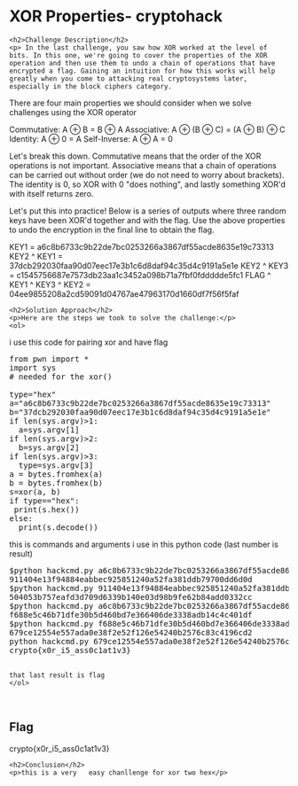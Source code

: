 
<!DOCTYPE html>
<html>

<body>
    <h1>XOR Properties- cryptohack</h1>

    <h2>Challenge Description</h2>
    <p> In the last challenge, you saw how XOR worked at the level of bits. In this one, we're going to cover the properties of the XOR operation and then use them to undo a chain of operations that have encrypted a flag. Gaining an intuition for how this works will help greatly when you come to attacking real cryptosystems later, especially in the block ciphers category.

There are four main properties we should consider when we solve challenges using the XOR operator

Commutative: A ⊕ B = B ⊕ A
Associative: A ⊕ (B ⊕ C) = (A ⊕ B) ⊕ C
Identity: A ⊕ 0 = A
Self-Inverse: A ⊕ A = 0

Let's break this down. Commutative means that the order of the XOR operations is not important. Associative means that a chain of operations can be carried out without order (we do not need to worry about brackets). The identity is 0, so XOR with 0 "does nothing", and lastly something XOR'd with itself returns zero.

Let's put this into practice! Below is a series of outputs where three random keys have been XOR'd together and with the flag. Use the above properties to undo the encryption in the final line to obtain the flag.

KEY1 = a6c8b6733c9b22de7bc0253266a3867df55acde8635e19c73313
KEY2 ^ KEY1 = 37dcb292030faa90d07eec17e3b1c6d8daf94c35d4c9191a5e1e
KEY2 ^ KEY3 = c1545756687e7573db23aa1c3452a098b71a7fbf0fddddde5fc1
FLAG ^ KEY1 ^ KEY3 ^ KEY2 = 04ee9855208a2cd59091d04767ae47963170d1660df7f56f5faf
 
</p>
 
    <h2>Solution Approach</h2>
    <p>Here are the steps we took to solve the challenge:</p>
    <ol>
i use this code for pairing xor and have flag
<pre>
from pwn import *
import sys
# needed for the xor()

type="hex"
a="a6c8b6733c9b22de7bc0253266a3867df55acde8635e19c73313"
b="37dcb292030faa90d07eec17e3b1c6d8daf94c35d4c9191a5e1e"
if len(sys.argv)>1:
  a=sys.argv[1]
if len(sys.argv)>2:
  b=sys.argv[2]
if len(sys.argv)>3:
  type=sys.argv[3]
a = bytes.fromhex(a)
b = bytes.fromhex(b)
s=xor(a, b)
if type=="hex":
 print(s.hex())
else:
  print(s.decode())           
</pre>
this is commands and arguments i use in this python code
(last number is result)
<pre>
$python hackcmd.py a6c8b6733c9b22de7bc0253266a3867df55acde8635e19c73313 37dcb292030faa90d07eec17e3b1c6d8daf94c35d4c9191a5e1e
911404e13f94884eabbec925851240a52fa381ddb79700dd6d0d
$python hackcmd.py 911404e13f94884eabbec925851240a52fa381ddb79700dd6d0d c1545756687e7573db23aa1c3452a098b71a7fbf0fddddde5fc1
504053b757eafd3d709d6339b140e03d98b9fe62b84add0332cc
$python hackcmd.py a6c8b6733c9b22de7bc0253266a3867df55acde8635e19c73313 504053b757eafd3d709d6339b140e03d98b9fe62b84add0332cc
f688e5c46b71dfe30b5d460bd7e366406de3338adb14c4c401df
$python hackcmd.py f688e5c46b71dfe30b5d460bd7e366406de3338adb14c4c401df 911404e13f94884eabbec925851240a52fa381ddb79700dd6d0d     
679ce12554e557ada0e38f2e52f126e54240b2576c83c4196cd2
python hackcmd.py 679ce12554e557ada0e38f2e52f126e54240b2576c83c4196cd2 04ee9855208a2cd59091d04767ae47963170d1660df7f56f5faf text
crypto{x0r_i5_ass0c1at1v3}

</pre>       
    that last result is flag
    </ol>
<br>
    <h2>Flag</h2>
    <p class="flag">crypto{x0r_i5_ass0c1at1v3}
</p>

    <h2>Conclusion</h2>
    <p>this is a very   easy chanllenge for xor two hex</p>
</body>
</html>


